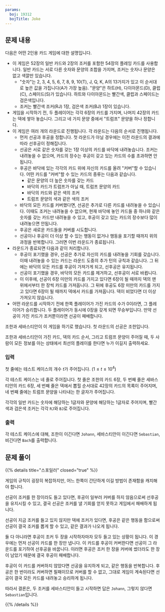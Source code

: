 ```yaml
---
params:
  boj: 19312
  bojTitle: Joke
---
```


## 문제 내용

다음은 어떤 2인용 카드 게임에 대한 설명입니다.

* 이 게임은 52장의 일반 카드와 2장의 조커를 포함한 54장의 플레잉 카드를 사용합니다. 일반 카드는 서로 다른 숫자와 문양의 조합을 가지며, 조커는 숫자나 문양은 없고 색깔만 있습니다.
  * "숫자"는 2, 3, 4, 5, 6, 7, 8, 9, 10(T), J, Q, K, A의 13가지가 있고 이 순서대로 높은 값을 가집니다(A가 가장 높음). "문양"은 하트(H), 다이아몬드(D), 클럽(C), 스페이드(S)가 있습니다. 하트와 다이아몬드는 빨간색, 클럽과 스페이드는 검은색입니다.
  * 조커는 빨간색 조커(RJ) 1장, 검은색 조커(BJ) 1장이 있습니다.
* 게임을 시작하기 전, 두 플레이어는 각각 6장의 카드를 가지며, 나머지 42장의 카드는 덱에 쌓아 놓습니다. 그리고 네 가지 문양 중에서 "트럼프" 문양을 하나 정합니다.
* 이 게임은 여러 개의 라운드로 진행됩니다. 각 라운드는 다음의 순서로 진행됩니다.
  * 먼저 선공과 후공을 정합니다. 첫 라운드가 아닐 경우에는 이전 라운드의 결과에 따라 선후공이 정해집니다.
  * 선공은 서로 같은 숫자를 갖는 1장 이상의 카드를 바닥에 내려놓습니다. 조커는 내려놓을 수 없으며, 카드의 장수는 후공이 갖고 있는 카드의 수를 초과하면 안됩니다.
  * 후공은 바닥에 있는 각각의 카드 위에 자신의 카드를 올려 "커버"할 수 있습니다. 어떤 카드를 "커버"할 수 있는 카드의 종류는 다음과 같습니다.
    * 같은 문양의 더 높은 숫자를 갖는 카드
    * 바닥의 카드가 트럼프가 아닐 때, 트럼프 문양의 카드
    * 바닥의 카드와 같은 색의 조커
    * 트럼프 문양의 색과 같은 색의 조커
  * 바닥의 모든 카드를 커버했다면, 선공은 추가로 다른 카드를 내려놓을 수 있습니다. 이때도 조커는 내려놓을 수 없으며, 현재 바닥에 놓인 카드들 중 하나와 같은 숫자를 갖는 카드만 내려놓을 수 있고, 후공이 갖고 있는 카드의 장수보다 많이 내려놓으면 안됩니다.
  * 후공은 새로운 카드들을 커버를 시도합니다.
  * 선공이나 후공이 더 이상 할 수 있는 행동이 없거나 행동을 포기할 때까지 위의 과정을 반복합니다. 그러면 이번 라운드가 종료됩니다.
* 라운드가 종료되면 다음과 같이 처리합니다.
  * 후공이 포기했을 경우, 선공은 추가로 자신의 카드를 내려놓을 기회를 갖습니다. 이때 내려놓을 수 있는 카드는 라운드 도중의 추가 턴의 규칙과 같습니다. 그 뒤에는 바닥의 모든 카드를 후공이 가져가게 되고, 선후공은 유지됩니다.
  * 선공이 포기했을 경우, 바닥의 모든 카드를 제거하고, 선후공이 서로 바뀝니다.
  * 이 이후에, 선공이 6장 미만의 카드를 가지고 있다면 6장이 될 때까지 덱의 맨 위에서부터 한 장씩 카드를 가져옵니다. 그 뒤에 후공도 6장 미만의 카드를 가지고 있다면 6장이 될 때까지 덱에서 카드를 가져옵니다. 덱이 비었다면 더 이상 가져오지 않습니다.
* 어떤 라운드를 시작하기 전에 한쪽 플레이어가 가진 카드의 수가 0이라면, 그 플레이어가 승리합니다. 두 플레이어가 동시에 0장을 갖게 되면 무승부입니다. 만약 선공이 가진 카드가 조커뿐이라면 선공이 패배합니다.

조한과 세바스티안이 이 게임을 하기로 했습니다. 첫 라운드의 선공은 조한입니다.

조한과 세바스티안이 가진 카드, 덱의 카드 순서, 그리고 트럼프 문양이 주어질 때, 두 사람이 모든 정보를 아는 상태에서 최선의 플레이를 한다면 누가 이길지 출력하세요.

### 입력

첫 줄에는 테스트 케이스의 개수 $t$가 주어집니다. ($1 \le t \le 10^4$)

각 테스트 케이스는 네 줄로 주어집니다. 첫 줄은 조한의 카드 6장, 두 번째 줄은 세바스티안의 카드 6장, 세 번째 줄은 덱에서 뽑힐 순서대로 42장의 카드의 목록이 주어지며, 네 번째 줄에는 트럼프 문양을 나타내는 한 글자가 주어집니다.

각각의 일반 카드는 숫자에 해당하는 1글자와 문양에 해당하는 1글자로 주어지며, 빨간색과 검은색 조커는 각각 `RJ`와 `BJ`로 주어집니다.

### 출력

각 테스트 케이스에 대해, 조한이 이긴다면 `Johann`, 세바스티안이 이긴다면 `Sebastian`, 비긴다면 `Bach`를 출력합니다.

## 문제 풀이

{{% details title="스포일러" closed="true" %}}

게임의 규칙이 굉장히 복잡하지만, 어느 한쪽이 간단하게 이길 방법이 존재함을 캐치해야 합니다.

선공이 조커를 한 장이라도 들고 있다면, 후공이 일부러 커버를 하지 않음으로써 선후공을 유지시킬 수 있고, 결국 선공은 조커를 낼 기회를 얻지 못하고 게임에서 패배하게 됩니다.

선공이 지금 조커를 들고 있지 않지만 덱에 조커가 있다면, 후공은 같은 행동을 함으로써 선공이 결국 조커를 뽑게 할 수 있고, 같은 결과가 나오게 됩니다.

둘 다 아니라면 후공이 조커 두 장을 시작하자마자 모두 들고 있는 상황이 됩니다. 이 경우에는 먼저 선공이 카드를 한 장만 냅니다. 이 카드를 후공이 커버한다면 선공이 그 라운드를 포기하여 선후공을 바꿉니다.
이러면 후공은 조커 한 장을 커버에 썼더라도 한 장이 남았기 때문에 결국 후공이 패배합니다.

후공이 이 카드를 커버하지 않았다면 선공을 유지하게 되고, 같은 행동을 반복합니다. 후공은 한 번이라도 커버하면 필패이므로 커버를 할 수 없고, 그대로 게임이 계속된다면 선공이 결국 모든 카드를 내려놓고 승리하게 됩니다.

따라서 결론은, 두 조커를 세바스티안이 들고 시작하면 답은 `Johann`, 그렇지 않다면 `Sebastian`입니다.

{{% /details %}}
